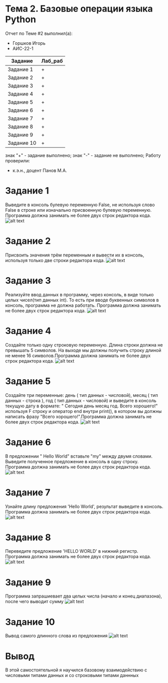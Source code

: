 # Тема 2. Базовые операции языка Python
Отчет по Теме #2 выполнил(а):
- Горшков Игорь
- АИС-22-1

| Задание | Лаб_раб |
| ------ | ------ |
| Задание 1 | + |
| Задание 2 | + |
| Задание 3 | + |
| Задание 4 | + |
| Задание 5 | + |
| Задание 6 | + |
| Задание 7 | + |
| Задание 8 | + |
| Задание 9 | + |
| Задание 10 | + |

знак "+" - задание выполнено; знак "-" - задание не выполнено;
Работу проверили:
- к.э.н., доцент Панов М.А.

# Задание 1
Выведите в консоль булевую переменную False, не используя слово False в строке или изначально присвоенную булевую переменную. Программа должна занимать не более двух строк редактора кода.
![alt text](https://github.com/vilgelmanderson/Samostoyatelnaya_rabota_2/blob/main/1.PNG)

# Задание 2
Присвоить значения трём переменным и вывести их в консоль, используя только две строки редактора кода.
![alt text](https://github.com/vilgelmanderson/Samostoyatelnaya_rabota_2/blob/main/2.PNG)

# Задание 3
Реализуйте ввод данных в программу, через консоль, в виде только целых чисел(тип данных int). То есть при вводе буквенных символов в консоль, программа не должна работать. Программа должна занимать не более двух строк редактора кода.
![alt text](https://github.com/vilgelmanderson/Samostoyatelnaya_rabota_2/blob/main/3.PNG)

# Задание 4
Создайте только одну строковую переменную. Длина строки должна не превышать 5 символов. На выходе мы должны получить строку длиной не менее 16 символов.Программа должна занимать не более двух строк редактора кода.
![alt text](https://github.com/vilgelmanderson/Samostoyatelnaya_rabota_2/blob/main/4.PNG)

# Задание 5
Создайте три переменные: день ( тип данных - числовой), месяц ( тип данных - строка ), год ( тип данных - числовой) и выведите в консоль текущую дату в формате: " Сегодня день месяц год. Всего хорошего!" используя F строку и оператор end внутри print(), в котором вы должны написать фразу "Всего хорошего!".Программа должна занимать не более двух строк редактора кода. 
![alt text](https://github.com/vilgelmanderson/Samostoyatelnaya_rabota_2/blob/main/5.PNG)

# Задание 6
В предложении " Hello World" вставьте "my" между двумя словами. Выведите полученное предложение в консоль в одну строку. Программа должна занимать не более двух строк редактора кода. 
![alt text](https://github.com/vilgelmanderson/Samostoyatelnaya_rabota_2/blob/main/6.PNG)

# Задание 7
Узнайте длину предложения 'Hello World', результат выведите в консоль. Программа должна занимать не более двух строк редактора кода.
![alt text](https://github.com/vilgelmanderson/Samostoyatelnaya_rabota_2/blob/main/7.PNG)

# Задание 8
Переведите предложение 'HELLO WORLD' в нижний регистр. Программа должна занимать не более двух строк редактора кода.
![alt text](https://github.com/vilgelmanderson/Samostoyatelnaya_rabota_2/blob/main/8.PNG)

# Задание 9
Программа запрашиевает два целых числа (начало и конец диапазона), после чего выводит сумму
![alt text](https://github.com/vilgelmanderson/Samostoyatelnaya_rabota_2/blob/main/9.PNG)

# Задание 10
Вывод самого длинного слова из предложения
![alt text](https://github.com/vilgelmanderson/Samostoyatelnaya_rabota_2/blob/main/10.PNG)

# Вывод
В этой самостоятельной я научился базовому взаимодействию с числовыми типами данных и со строковыми типами даннных
